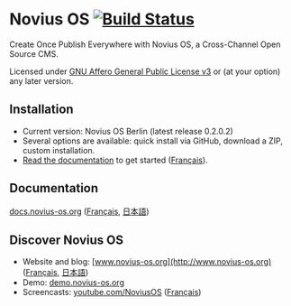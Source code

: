# Novius OS [![Build Status](https://travis-ci.org/novius-os/novius-os.png?branch=master/chiba)](https://travis-ci.org/novius-os/novius-os)

Create Once Publish Everywhere with Novius OS, a Cross-Channel Open Source CMS.

Licensed under [GNU Affero General Public License v3](http://www.gnu.org/licenses/agpl-3.0.html) or (at your option) any later version.


## Installation

* Current version: Novius OS Berlin (latest release 0.2.0.2)
* Several options are available: quick install via GitHub, download a ZIP, custom installation.
* [Read the documentation](http://docs.novius-os.org/en/chiba.1/install/install.html) to get started ([Français](http://docs-fr.novius-os.org/en/chiba.1/install/install.html)).

## Documentation

[docs.novius-os.org](http://docs.novius-os.org) ([Français](http://docs-fr.novius-os.org), [日本語](http://docs-ja.novius-os.org))

## Discover Novius OS

* Website and blog: [www.novius-os.org](http://www.novius-os.org) ([Français](http://www.novius-os.org/fr/), [日本語](http://www.novius-os.org/jp/))
* Demo: [demo.novius-os.org](http://demo.novius-os.org/admin)
* Screencasts: [youtube.com/NoviusOS](http://www.youtube.com/NoviusOS) ([Français](http://www.youtube.com/playlist?list=PL76ED1754598A4B7C))
